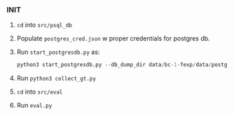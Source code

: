 ### INIT

1. `cd` into `src/psql_db`
2. Populate `postgres_cred.json` w proper credentials for postgres db.
3. Run `start_postgresdb.py` as:

    ```python
    python3 start_postgresdb.py --db_dump_dir data/bc-1-fexp/data/postgresDB --n_sql 86
    ```
4. Run `python3 collect_gt.py`
5. `cd` into `src/eval`
6. Run `eval.py`